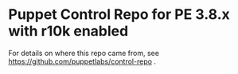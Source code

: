 # Puppet Control Repo for PE 3.8.x with r10k enabled

For details on where this repo came from, see https://github.com/puppetlabs/control-repo
.
